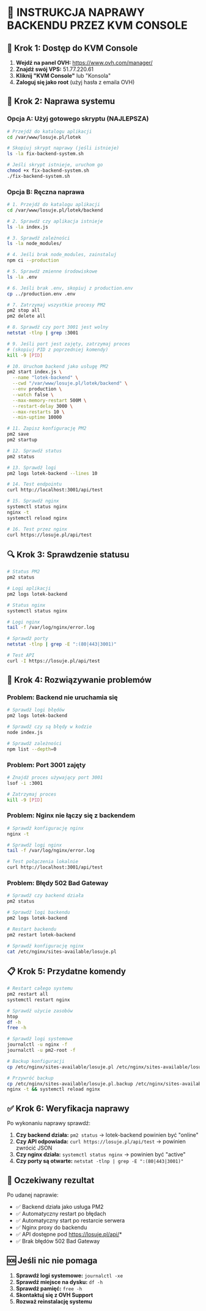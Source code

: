# 🔧 INSTRUKCJA NAPRAWY BACKENDU PRZEZ KVM CONSOLE

## 🚀 **Krok 1: Dostęp do KVM Console**

1. **Wejdź na panel OVH:** https://www.ovh.com/manager/
2. **Znajdź swój VPS:** 51.77.220.61
3. **Kliknij "KVM Console"** lub "Konsola"
4. **Zaloguj się jako root** (użyj hasła z emaila OVH)

## 🔧 **Krok 2: Naprawa systemu**

### **Opcja A: Użyj gotowego skryptu (NAJLEPSZA)**

```bash
# Przejdź do katalogu aplikacji
cd /var/www/losuje.pl/lotek

# Skopiuj skrypt naprawy (jeśli istnieje)
ls -la fix-backend-system.sh

# Jeśli skrypt istnieje, uruchom go
chmod +x fix-backend-system.sh
./fix-backend-system.sh
```

### **Opcja B: Ręczna naprawa**

```bash
# 1. Przejdź do katalogu aplikacji
cd /var/www/losuje.pl/lotek/backend

# 2. Sprawdź czy aplikacja istnieje
ls -la index.js

# 3. Sprawdź zależności
ls -la node_modules/

# 4. Jeśli brak node_modules, zainstaluj
npm ci --production

# 5. Sprawdź zmienne środowiskowe
ls -la .env

# 6. Jeśli brak .env, skopiuj z production.env
cp ../production.env .env

# 7. Zatrzymaj wszystkie procesy PM2
pm2 stop all
pm2 delete all

# 8. Sprawdź czy port 3001 jest wolny
netstat -tlnp | grep :3001

# 9. Jeśli port jest zajęty, zatrzymaj proces
# (skopiuj PID z poprzedniej komendy)
kill -9 [PID]

# 10. Uruchom backend jako usługę PM2
pm2 start index.js \
  --name "lotek-backend" \
  --cwd "/var/www/losuje.pl/lotek/backend" \
  --env production \
  --watch false \
  --max-memory-restart 500M \
  --restart-delay 3000 \
  --max-restarts 10 \
  --min-uptime 10000

# 11. Zapisz konfigurację PM2
pm2 save
pm2 startup

# 12. Sprawdź status
pm2 status

# 13. Sprawdź logi
pm2 logs lotek-backend --lines 10

# 14. Test endpointu
curl http://localhost:3001/api/test

# 15. Sprawdź nginx
systemctl status nginx
nginx -t
systemctl reload nginx

# 16. Test przez nginx
curl https://losuje.pl/api/test
```

## 🔍 **Krok 3: Sprawdzenie statusu**

```bash
# Status PM2
pm2 status

# Logi aplikacji
pm2 logs lotek-backend

# Status nginx
systemctl status nginx

# Logi nginx
tail -f /var/log/nginx/error.log

# Sprawdź porty
netstat -tlnp | grep -E ":(80|443|3001)"

# Test API
curl -I https://losuje.pl/api/test
```

## 🚨 **Krok 4: Rozwiązywanie problemów**

### **Problem: Backend nie uruchamia się**
```bash
# Sprawdź logi błędów
pm2 logs lotek-backend

# Sprawdź czy są błędy w kodzie
node index.js

# Sprawdź zależności
npm list --depth=0
```

### **Problem: Port 3001 zajęty**
```bash
# Znajdź proces używający port 3001
lsof -i :3001

# Zatrzymaj proces
kill -9 [PID]
```

### **Problem: Nginx nie łączy się z backendem**
```bash
# Sprawdź konfigurację nginx
nginx -t

# Sprawdź logi nginx
tail -f /var/log/nginx/error.log

# Test połączenia lokalnie
curl http://localhost:3001/api/test
```

### **Problem: Błędy 502 Bad Gateway**
```bash
# Sprawdź czy backend działa
pm2 status

# Sprawdź logi backendu
pm2 logs lotek-backend

# Restart backendu
pm2 restart lotek-backend

# Sprawdź konfigurację nginx
cat /etc/nginx/sites-available/losuje.pl
```

## 📋 **Krok 5: Przydatne komendy**

```bash
# Restart całego systemu
pm2 restart all
systemctl restart nginx

# Sprawdź użycie zasobów
htop
df -h
free -h

# Sprawdź logi systemowe
journalctl -u nginx -f
journalctl -u pm2-root -f

# Backup konfiguracji
cp /etc/nginx/sites-available/losuje.pl /etc/nginx/sites-available/losuje.pl.backup

# Przywróć backup
cp /etc/nginx/sites-available/losuje.pl.backup /etc/nginx/sites-available/losuje.pl
nginx -t && systemctl reload nginx
```

## ✅ **Krok 6: Weryfikacja naprawy**

Po wykonaniu naprawy sprawdź:

1. **Czy backend działa:** `pm2 status` → lotek-backend powinien być "online"
2. **Czy API odpowiada:** `curl https://losuje.pl/api/test` → powinien zwrócić JSON
3. **Czy nginx działa:** `systemctl status nginx` → powinien być "active"
4. **Czy porty są otwarte:** `netstat -tlnp | grep -E ":(80|443|3001)"`

## 🎯 **Oczekiwany rezultat**

Po udanej naprawie:
- ✅ Backend działa jako usługa PM2
- ✅ Automatyczny restart po błędach
- ✅ Automatyczny start po restarcie serwera
- ✅ Nginx proxy do backendu
- ✅ API dostępne pod https://losuje.pl/api/*
- ✅ Brak błędów 502 Bad Gateway

## 🆘 **Jeśli nic nie pomaga**

1. **Sprawdź logi systemowe:** `journalctl -xe`
2. **Sprawdź miejsce na dysku:** `df -h`
3. **Sprawdź pamięć:** `free -h`
4. **Skontaktuj się z OVH Support**
5. **Rozważ reinstalację systemu**
